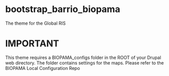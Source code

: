 # bootstrap_barrio_biopama
The theme for the Global RIS


# **IMPORTANT**
This theme requires a BIOPAMA_configs folder in the ROOT of your Drupal web directory. The folder contains settings for the maps. Please refer to the BIOPAMA Local Configuration Repo
